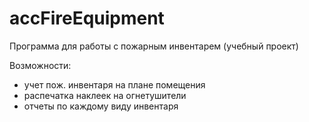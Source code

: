 # accFireEquipment
Программа для работы с пожарным инвентарем (учебный проект)

Возможности:
- учет пож. инвентаря на плане помещения
- распечатка наклеек на огнетушители
- отчеты по каждому виду инвентаря
